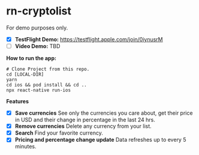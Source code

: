 # rn-cryptolist
For demo purposes only.

- [x] **TestFlight Demo:** https://testflight.apple.com/join/0iynusrM
- [ ] **Video Demo:** TBD

**How to run the app:**
```
# Clone Project from this repo.
cd [LOCAL-DIR]
yarn
cd ios && pod install && cd ..
npx react-native run-ios
```

**Features**
- [x] **Save currencies** See only the currencies you care about, get their price in USD and their change in percentage in the last 24 hrs.
- [x] **Remove currencies** Delete any currency from your list.
- [x] **Search** Find your favorite currency.
- [x] **Pricing and percentage change update** Data refreshes up to every 5 minutes.
